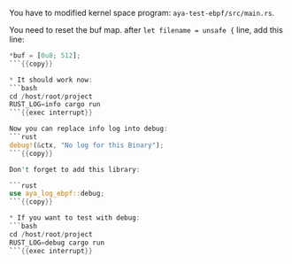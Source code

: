 You have to modified kernel space program: `aya-test-ebpf/src/main.rs`.

You need to reset the buf map. after `let filename = unsafe {` line, add this line:

```rust
*buf = [0u8; 512];
```{{copy}}

* It should work now:
```bash
cd /host/root/project
RUST_LOG=info cargo run
```{{exec interrupt}}

Now you can replace info log into debug:
```rust
debug!(&ctx, "No log for this Binary");
```{{copy}}

Don't forget to add this library:

```rust
use aya_log_ebpf::debug;
```{{copy}}

* If you want to test with debug:
```bash
cd /host/root/project
RUST_LOG=debug cargo run
```{{exec interrupt}}
